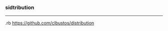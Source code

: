 ### sidtribution
---


.rb
https://github.com/clbustos/distribution

```

```

```ruby

```

```

```


